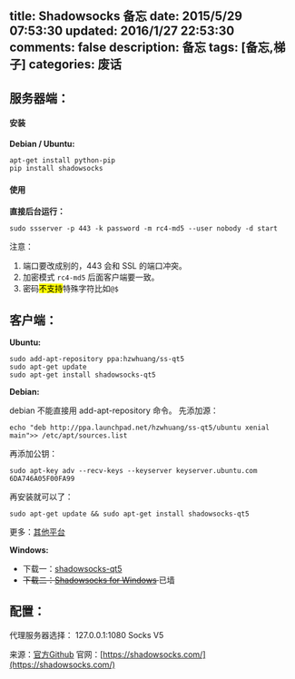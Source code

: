 title: Shadowsocks 备忘
date: 2015/5/29 07:53:30
updated: 2016/1/27 22:53:30
comments: false
description: 备忘
tags: [备忘,梯子]
categories: 废话
---




## 服务器端：

#### 安装

**Debian / Ubuntu:**

```
apt-get install python-pip
pip install shadowsocks
```

<!--more-->

#### 使用

**直接后台运行：**

```
sudo ssserver -p 443 -k password -m rc4-md5 --user nobody -d start
```
注意：
1. 端口要改成别的，443 会和 SSL 的端口冲突。
2. 加密模式 `rc4-md5` 后面客户端要一致。
3. 密码<mark>不支持</mark>特殊字符比如`@$`

## 客户端：

**Ubuntu:**

```
sudo add-apt-repository ppa:hzwhuang/ss-qt5
sudo apt-get update
sudo apt-get install shadowsocks-qt5
```

**Debian:**

debian 不能直接用 add-apt-repository 命令。
先添加源：
```
echo "deb http://ppa.launchpad.net/hzwhuang/ss-qt5/ubuntu xenial main">> /etc/apt/sources.list
```
再添加公钥：
```
sudo apt-key adv --recv-keys --keyserver keyserver.ubuntu.com 6DA746A05F00FA99
```
再安装就可以了：
```
sudo apt-get update && sudo apt-get install shadowsocks-qt5
```
更多：[其他平台](https://github.com/librehat/shadowsocks-qt5/wiki/%E5%AE%89%E8%A3%85%E6%8C%87%E5%8D%97)


**Windows:**

* 下载一：[shadowsocks-qt5
](https://github.com/librehat/shadowsocks-qt5/releases/tag/v2.4.0)
* <del>下载二：[Shadowsocks for Windows](https://github.com/shadowsocks/shadowsocks-csharp) </del>已墙

## 配置：

代理服务器选择：
127.0.0.1:1080  Socks V5


来源：[官方Github](https://github.com/shadowsocks/shadowsocks/wiki/Shadowsocks-%E4%BD%BF%E7%94%A8%E8%AF%B4%E6%98%8E)
官网：[https://shadowsocks.com/](https://shadowsocks.com/)
